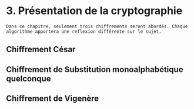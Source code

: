 # 3. Présentation de la cryptographie
```{Note}
Dans ce chapitre, seulement trois chiffrements seront abordés. Chaque algorithme apportera une reflexion différente sur le sujet.
```

## Chiffrement César



## Chiffrement de Substitution monoalphabétique quelconque

## Chiffrement de Vigenère
